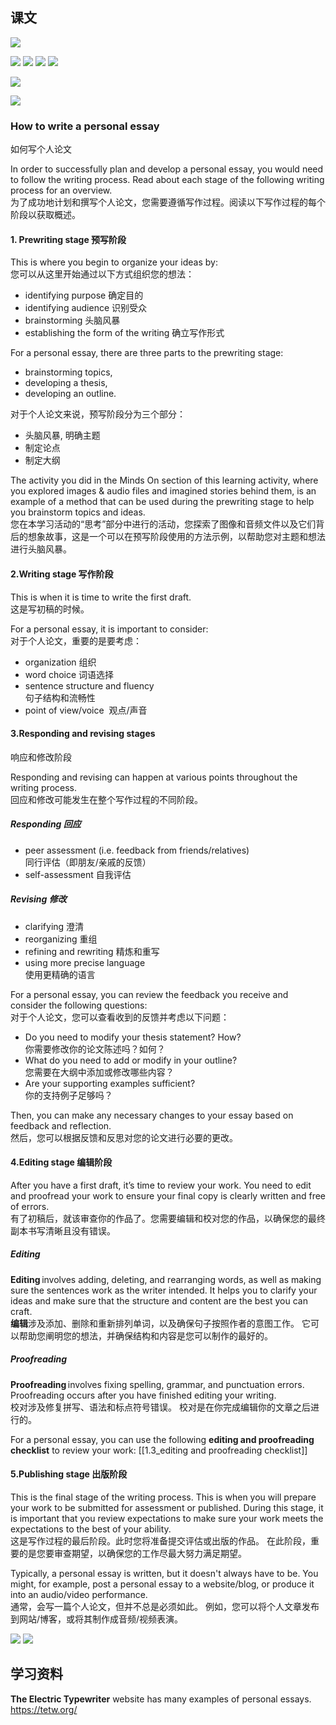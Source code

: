 ## 课文
![](../img/1.3_10.png)

![](../img/1.3_22.jpg)
![](../img/1.3_23.jpg)
![](../img/1.3_25.jpg)
![](../img/1.3_26.jpg)


![](../img/1.3_11.png)

![](../img/1.3_12.png)

### How to write a personal essay  
如何写个人论文

In order to successfully plan and develop a personal essay, you would need to follow the writing process. Read about each stage of the following writing process for an overview.  
为了成功地计划和撰写个人论文，您需要遵循写作过程。阅读以下写作过程的每个阶段以获取概述。
#### 1. Prewriting stage 预写阶段

This is where you begin to organize your ideas by:  
您可以从这里开始通过以下方式组织您的想法：

- identifying purpose 确定目的
- identifying audience 识别受众
- brainstorming 头脑风暴
- establishing the form of the writing  确立写作形式

For a personal essay, there are three parts to the prewriting stage: 
- brainstorming topics, 
- developing a thesis, 
- developing an outline.  

对于个人论文来说，预写阶段分为三个部分：
- 头脑风暴, 明确主题
- 制定论点
- 制定大纲

The activity you did in the Minds On section of this learning activity, where you explored images & audio files and imagined stories behind them, is an example of a method that can be used during the prewriting stage to help you brainstorm topics and ideas.  
您在本学习活动的“思考”部分中进行的活动，您探索了图像和音频文件以及它们背后的想象故事，这是一个可以在预写阶段使用的方法示例，以帮助您对主题和想法进行头脑风暴。

#### 2.Writing stage 写作阶段

This is when it is time to write the first draft.  
这是写初稿的时候。

For a personal essay, it is important to consider:  
对于个人论文，重要的是要考虑：

- organization 组织
- word choice 词语选择
- sentence structure and fluency  
    句子结构和流畅性
- point of view/voice  观点/声音

#### 3.Responding and revising stages  
响应和修改阶段

Responding and revising can happen at various points throughout the writing process.  
回应和修改可能发生在整个写作过程的不同阶段。

##### Responding 回应

- peer assessment (i.e. feedback from friends/relatives)  
    同行评估（即朋友/亲戚的反馈）
- self-assessment 自我评估

##### Revising 修改

- clarifying 澄清
- reorganizing 重组
- refining and rewriting 精炼和重写
- using more precise language  
    使用更精确的语言

For a personal essay, you can review the feedback you receive and consider the following questions:  
对于个人论文，您可以查看收到的反馈并考虑以下问题：

- Do you need to modify your thesis statement? How?  
    你需要修改你的论文陈述吗？如何？
- What do you need to add or modify in your outline?  
    您需要在大纲中添加或修改哪些内容？
- Are your supporting examples sufficient?  
    你的支持例子足够吗？

Then, you can make any necessary changes to your essay based on feedback and reflection.  
然后，您可以根据反馈和反思对您的论文进行必要的更改。

#### 4.Editing stage 编辑阶段

After you have a first draft, it’s time to review your work. You need to edit and proofread your work to ensure your final copy is clearly written and free of errors.  
有了初稿后，就该审查你的作品了。您需要编辑和校对您的作品，以确保您的最终副本书写清晰且没有错误。
##### **Editing**

**Editing** involves adding, deleting, and rearranging words, as well as making sure the sentences work as the writer intended. It helps you to clarify your ideas and make sure that the structure and content are the best you can craft.  
**编辑**涉及添加、删除和重新排列单词，以及确保句子按照作者的意图工作。
它可以帮助您阐明您的想法，并确保结构和内容是您可以制作的最好的。

##### Proofreading
**Proofreading** involves fixing spelling, grammar, and punctuation errors. Proofreading occurs after you have finished editing your writing.  
校对涉及修复拼写、语法和标点符号错误。
校对是在你完成编辑你的文章之后进行的。

For a personal essay, you can use the following **editing and proofreading checklist** to review your work:
[[1.3_editing and proofreading checklist]]

#### 5.Publishing stage 出版阶段

This is the final stage of the writing process. This is when you will prepare your work to be submitted for assessment or published. During this stage, it is important that you review expectations to make sure your work meets the expectations to the best of your ability.  
这是写作过程的最后阶段。此时您将准备提交评估或出版的作品。
在此阶段，重要的是您要审查期望，以确保您的工作尽最大努力满足期望。

Typically, a personal essay is written, but it doesn't always have to be. You might, for example, post a personal essay to a website/blog, or produce it into an audio/video performance.  
通常，会写一篇个人论文，但并不总是必须如此。
例如，您可以将个人文章发布到网站/博客，或将其制作成音频/视频表演。


![](../img/1.3_13.png)
![](../img/1.3_14.png)

## 学习资料

**The Electric Typewriter** website has many examples of personal essays.
https://tetw.org/